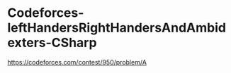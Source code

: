 # Codeforces-leftHandersRightHandersAndAmbidexters-CSharp

https://codeforces.com/contest/950/problem/A
